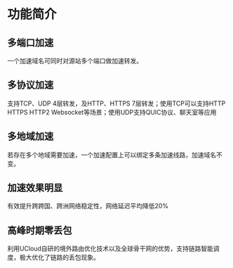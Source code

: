 # 功能简介



## 多端口加速

一个加速域名可同时对源站多个端口做加速转发。

## 多协议加速

支持TCP、UDP 4层转发，及HTTP、HTTPS 7层转发；使用TCP可以支持HTTP HTTPS HTTP2 Websocket等场景；使用UDP支持QUIC协议、聊天室等应用

## 多地域加速

若存在多个地域需要加速，一个加速配置上可以绑定多条加速线路，加速域名不变。

## 加速效果明显

有效提升跨跨国、跨洲网络稳定性，网络延迟平均降低20%

## 高峰时期零丢包

利用UCloud自研的境外路由优化技术以及全球骨干网的优势，支持链路智能调度，极大优化了链路的丢包现象。

